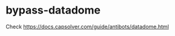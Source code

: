# bypass-datadome
Check https://docs.capsolver.com/guide/antibots/datadome.html
                                                                             